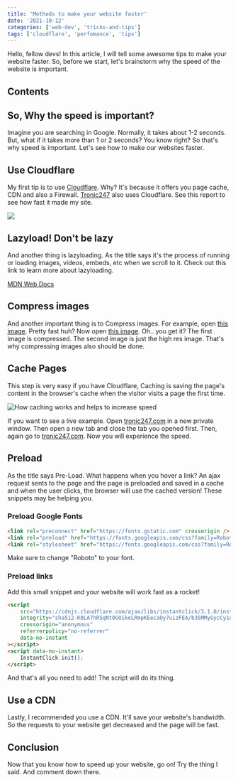 ```yaml
---
title: 'Methods to make your website faster'
date: '2021-10-12'
categories: ['web-dev', 'tricks-and-tips']
tags: ['cloudflare', 'perfomance', 'tips']
---
```


Hello, fellow devs! In this article, I will tell some awesome tips to make your website faster. So, before we start, let's brainstorm why the speed of the website is important.

## Contents

## So, Why the speed is important?

Imagine you are searching in Google. Normally, it takes about 1-2 seconds. But, what if it takes more than 1 or 2 seconds? You know right? So that's why speed is important. Let's see how to make our websites faster.

## Use Cloudflare

My first tip is to use [Cloudflare](https://www.cloudflare.com/). Why? It's because it offers you page cache, CDN and also a Firewall. [Tronic247](https://www.tronic247.com) also uses Cloudflare. See this report to see how fast it made my site.

![](/wp-content/uploads/2021/10/image.png)

## Lazyload! Don't be lazy

And another thing is lazyloading. As the title says it's the process of running or loading images, videos, embeds, etc when we scroll to it. Check out this link to learn more about lazyloading.

[MDN Web Docs](https://developer.mozilla.org/en-US/docs/Web/Performance/Lazy_loading)

## Compress images

And another important thing is to Compress images. For example, open [this image](https://images.unsplash.com/photo-1500349812227-3264f5f54181?ixid=MnwxMjA3fDB8MHxwaG90by1wYWdlfHx8fGVufDB8fHx8&ixlib=rb-1.2.1&auto=format&fit=crop&w=1485&q=80). Pretty fast huh? Now open [this image](https://images.unsplash.com/photo-1500349812227-3264f5f54181). Oh.. you get it? The first image is compressed. The second image is just the high res image. That's why compressing images also should be done.

## Cache Pages

This step is very easy if you have Cloudflare, Caching is saving the page's content in the browser's cache when the visitor visits a page the first time.

![How caching works and helps to increase speed](/wp-content/uploads/2021/10/Users-Visit-the-page-first-time-2-3-seconds-to-fully-load.png)

If you want to see a live example. Open [tronic247.com](https://www.tronic247.com) in a new private window. Then open a new tab and close the tab you opened first. Then, again go to [tronic247.com](https://www.tronic247.com). Now you will experience the speed.

## Preload

As the title says Pre-Load. What happens when you hover a link? An ajax request sents to the page and the page is preloaded and saved in a cache and when the user clicks, the browser will use the cached version! These snippets may be helping you.

### Preload Google Fonts

```html
<link rel="preconnect" href="https://fonts.gstatic.com" crossorigin />
<link rel="preload" href="https://fonts.googleapis.com/css?family=Roboto&display=swap" as="style" />
<link rel="stylesheet" href="https://fonts.googleapis.com/css?family=Roboto&display=swap" />
```

Make sure to change "Roboto" to your font.

### Preload links

Add this small snippet and your website will work fast as a rocket!

```html
<script
	src="https://cdnjs.cloudflare.com/ajax/libs/instantclick/3.1.0/instantclick.min.js"
	integrity="sha512-K0LA7hRSqNt0GOikeLRmpKEecaOy7uizFEA/b3SMMyGycCy1qRLoezkVbuXQUFVq6pwEjCszMCn3TT4dRRie+g=="
	crossorigin="anonymous"
	referrerpolicy="no-referrer"
	data-no-instant
></script>
<script data-no-instant>
	InstantClick.init();
</script>
```

And that's all you need to add! The script will do its thing.

## Use a CDN

Lastly, I recommended you use a CDN. It'll save your website's bandwidth. So the requests to your website get decreased and the page will be fast.

## Conclusion

Now that you know how to speed up your website, go on! Try the thing I said. And comment down there.
